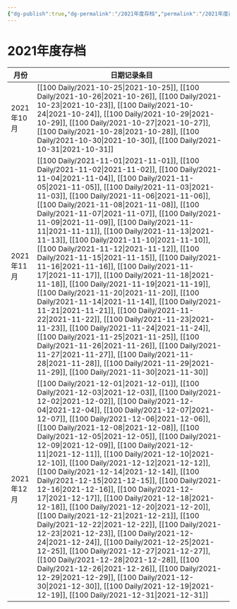 ```yaml
---
{"dg-publish":true,"dg-permalink":"/2021年度存档","permalink":"/2021年度存档/"}
---
```


# 2021年度存档

| 月份       | 日期记录条目                                                                                                                                                                                                                                                                                                                                                                                                                                                                                                                                                                                                                                                                                                                                                                                                                                                                                                                                                                                                                                                                                                                                                                                                                                                                       |
| -------- | ---------------------------------------------------------------------------------------------------------------------------------------------------------------------------------------------------------------------------------------------------------------------------------------------------------------------------------------------------------------------------------------------------------------------------------------------------------------------------------------------------------------------------------------------------------------------------------------------------------------------------------------------------------------------------------------------------------------------------------------------------------------------------------------------------------------------------------------------------------------------------------------------------------------------------------------------------------------------------------------------------------------------------------------------------------------------------------------------------------------------------------------------------------------------------------------------------------------------------------------------------------------------------- |
| 2021年10月 | [[100 Daily/2021-10-25\|2021-10-25]], [[100 Daily/2021-10-26\|2021-10-26]], [[100 Daily/2021-10-23\|2021-10-23]], [[100 Daily/2021-10-24\|2021-10-24]], [[100 Daily/2021-10-29\|2021-10-29]], [[100 Daily/2021-10-27\|2021-10-27]], [[100 Daily/2021-10-28\|2021-10-28]], [[100 Daily/2021-10-30\|2021-10-30]], [[100 Daily/2021-10-31\|2021-10-31]]                                                                                                                                                                                                                                                                                                                                                                                                                                                                                                                                                                                                                                                                                                                                                                                                                                                                                              |
| 2021年11月 | [[100 Daily/2021-11-01\|2021-11-01]], [[100 Daily/2021-11-02\|2021-11-02]], [[100 Daily/2021-11-04\|2021-11-04]], [[100 Daily/2021-11-05\|2021-11-05]], [[100 Daily/2021-11-03\|2021-11-03]], [[100 Daily/2021-11-06\|2021-11-06]], [[100 Daily/2021-11-08\|2021-11-08]], [[100 Daily/2021-11-07\|2021-11-07]], [[100 Daily/2021-11-09\|2021-11-09]], [[100 Daily/2021-11-11\|2021-11-11]], [[100 Daily/2021-11-13\|2021-11-13]], [[100 Daily/2021-11-10\|2021-11-10]], [[100 Daily/2021-11-12\|2021-11-12]], [[100 Daily/2021-11-15\|2021-11-15]], [[100 Daily/2021-11-16\|2021-11-16]], [[100 Daily/2021-11-17\|2021-11-17]], [[100 Daily/2021-11-18\|2021-11-18]], [[100 Daily/2021-11-19\|2021-11-19]], [[100 Daily/2021-11-20\|2021-11-20]], [[100 Daily/2021-11-14\|2021-11-14]], [[100 Daily/2021-11-21\|2021-11-21]], [[100 Daily/2021-11-22\|2021-11-22]], [[100 Daily/2021-11-23\|2021-11-23]], [[100 Daily/2021-11-24\|2021-11-24]], [[100 Daily/2021-11-25\|2021-11-25]], [[100 Daily/2021-11-26\|2021-11-26]], [[100 Daily/2021-11-27\|2021-11-27]], [[100 Daily/2021-11-28\|2021-11-28]], [[100 Daily/2021-11-29\|2021-11-29]], [[100 Daily/2021-11-30\|2021-11-30]] |
| 2021年12月 | [[100 Daily/2021-12-01\|2021-12-01]], [[100 Daily/2021-12-03\|2021-12-03]], [[100 Daily/2021-12-02\|2021-12-02]], [[100 Daily/2021-12-04\|2021-12-04]], [[100 Daily/2021-12-07\|2021-12-07]], [[100 Daily/2021-12-06\|2021-12-06]], [[100 Daily/2021-12-08\|2021-12-08]], [[100 Daily/2021-12-05\|2021-12-05]], [[100 Daily/2021-12-09\|2021-12-09]], [[100 Daily/2021-12-11\|2021-12-11]], [[100 Daily/2021-12-10\|2021-12-10]], [[100 Daily/2021-12-12\|2021-12-12]], [[100 Daily/2021-12-14\|2021-12-14]], [[100 Daily/2021-12-15\|2021-12-15]], [[100 Daily/2021-12-16\|2021-12-16]], [[100 Daily/2021-12-17\|2021-12-17]], [[100 Daily/2021-12-18\|2021-12-18]], [[100 Daily/2021-12-20\|2021-12-20]], [[100 Daily/2021-12-21\|2021-12-21]], [[100 Daily/2021-12-22\|2021-12-22]], [[100 Daily/2021-12-23\|2021-12-23]], [[100 Daily/2021-12-24\|2021-12-24]], [[100 Daily/2021-12-25\|2021-12-25]], [[100 Daily/2021-12-27\|2021-12-27]], [[100 Daily/2021-12-28\|2021-12-28]], [[100 Daily/2021-12-26\|2021-12-26]], [[100 Daily/2021-12-29\|2021-12-29]], [[100 Daily/2021-12-30\|2021-12-30]], [[100 Daily/2021-12-19\|2021-12-19]], [[100 Daily/2021-12-31\|2021-12-31]] |

